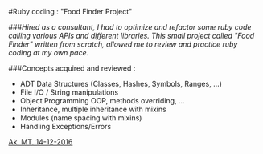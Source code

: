 #Ruby coding : "Food Finder Project"

###*Hired as a consultant, I had to optimize and refactor some ruby code calling various APIs and different libraries. This small project called "Food Finder" written from scratch, allowed  me to review and practice ruby coding at my own pace.* 

###Concepts acquired and reviewed : 

* ADT Data Structures (Classes, Hashes, Symbols, Ranges, ...)
* File I/O / String manipulations
* Object Programming OOP, methods overriding, ...
* Inheritance, multiple inheritance with mixins
* Modules (name spacing with mixins)
* Handling Exceptions/Errors


[Ak. MT. 14-12-2016](http://akmtir.com/)
